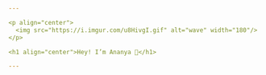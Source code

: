 ```yaml
---

<p align="center">
  <img src="https://i.imgur.com/u8HivgI.gif" alt="wave" width="180"/>
</p>

<h1 align="center">Hey! I’m Ananya 👋</h1>

---
```

